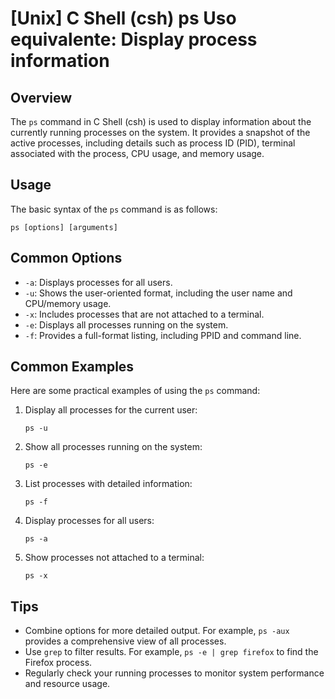 # [Unix] C Shell (csh) ps Uso equivalente: Display process information

## Overview
The `ps` command in C Shell (csh) is used to display information about the currently running processes on the system. It provides a snapshot of the active processes, including details such as process ID (PID), terminal associated with the process, CPU usage, and memory usage.

## Usage
The basic syntax of the `ps` command is as follows:

```shell
ps [options] [arguments]
```

## Common Options
- `-a`: Displays processes for all users.
- `-u`: Shows the user-oriented format, including the user name and CPU/memory usage.
- `-x`: Includes processes that are not attached to a terminal.
- `-e`: Displays all processes running on the system.
- `-f`: Provides a full-format listing, including PPID and command line.

## Common Examples
Here are some practical examples of using the `ps` command:

1. Display all processes for the current user:
   ```shell
   ps -u
   ```

2. Show all processes running on the system:
   ```shell
   ps -e
   ```

3. List processes with detailed information:
   ```shell
   ps -f
   ```

4. Display processes for all users:
   ```shell
   ps -a
   ```

5. Show processes not attached to a terminal:
   ```shell
   ps -x
   ```

## Tips
- Combine options for more detailed output. For example, `ps -aux` provides a comprehensive view of all processes.
- Use `grep` to filter results. For example, `ps -e | grep firefox` to find the Firefox process.
- Regularly check your running processes to monitor system performance and resource usage.